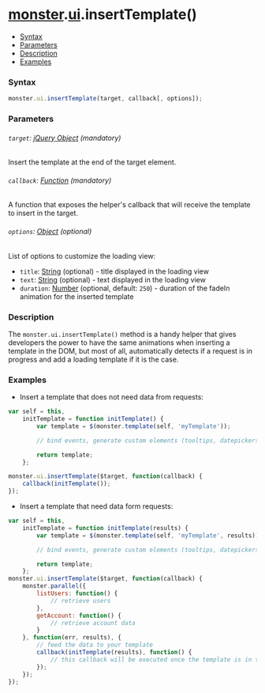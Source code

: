 # [monster][monster].[ui][ui].insertTemplate()

* [Syntax](#syntax)
* [Parameters](#parameters)
* [Description](#description)
* [Examples](#examples)

### Syntax
```javascript
monster.ui.insertTemplate(target, callback[, options]);
```

### Parameters

###### `target`: [jQuery Object][jquery] (mandatory)

Insert the template at the end of the target element.

###### `callback`: [Function][function] (mandatory)

A function that exposes the helper's callback that will receive the template to insert in the target.

###### `options`: [Object][object_literal] (optional)

List of options to customize the loading view:

* `title`: [String][string_literal] (optional) - title displayed in the loading view
* `text`: [String][string_literal] (optional) - text displayed in the loading view
* `duration`: [Number][integer] (optional, default: `250`) - duration of the fadeIn animation for the inserted template

### Description

The `monster.ui.insertTemplate()` method is a handy helper that gives developers the power to have the same animations when inserting a template in the DOM, but most of all, automatically detects if a request is in progress and add a loading template if it is the case.

### Examples

* Insert a template that does not need data from requests:
```javascript
var self = this,
    initTemplate = function initTemplate() {
        var template = $(monster.template(self, 'myTemplate'));

        // bind events, generate custom elements (tooltips, datepickers ...)

        return template;
    };

monster.ui.insertTemplate($target, function(callback) {
    callback(initTemplate());
});
```

* Insert a template that need data form requests:
```javascript
var self = this,
    initTemplate = function initTemplate(results) {
        var template = $(monster.template(self, 'myTemplate', results));

        // bind events, generate custom elements (tooltips, datepickers ...)

        return template;
    };
monster.ui.insertTemplate($target, function(callback) {
    monster.parallel({
        listUsers: function() {
            // retrieve users
        },
        getAccount: function() {
            // retrieve account data
        }
    }, function(err, results), {
        // feed the data to your template
        callback(initTemplate(results), function() {
            // this callback will be executed once the template is in the DOM
        });
    });
});
```

[monster]: ../../monster.md
[ui]: ../ui.md

[jquery]: http://api.jquery.com/Types/#jQuery
[function]: https://developer.mozilla.org/en-US/docs/Web/JavaScript/Reference/Functions
[object_literal]: https://developer.mozilla.org/en-US/docs/Web/JavaScript/Guide/Values,_variables,_and_literals#Object_literals
[string_literal]: https://developer.mozilla.org/en-US/docs/Web/JavaScript/Guide/Values,_variables,_and_literals#String_literals
[integer]: https://developer.mozilla.org/en-US/docs/Web/JavaScript/Guide/Values,_variables,_and_literals#Integers